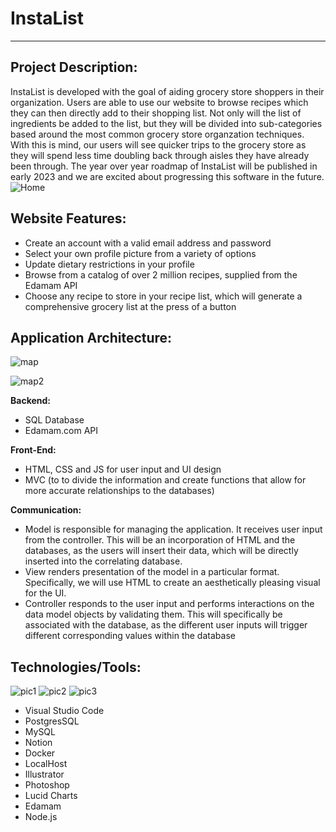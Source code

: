 # InstaList
---
## Project Description:

InstaList is developed with the goal of aiding grocery store shoppers in their organization. Users are able to use our website to browse recipes which they can then directly add to their shopping list. Not only will the list of ingredients be added to the list, but they will be divided into sub-categories based around the most common grocery store organzation techniques. With this is mind, our users will see quicker trips to the grocery store as they will spend less time doubling back through aisles they have already been through. The year over year roadmap of InstaList will be published in early 2023 and we are excited about progressing this software in the future.
![Home](https://github.com/user-attachments/assets/b48f054a-dcab-4c3f-9a25-d88517d39343)


## Website Features:

- Create an account with a valid email address and password
- Select your own profile picture from a variety of options
- Update dietary restrictions in your profile
- Browse from a catalog of over 2 million recipes,  supplied from the Edamam API
- Choose any recipe to store in your recipe list, which will generate a comprehensive grocery list at the press of a button


## Application Architecture: 

![map](https://github.com/user-attachments/assets/4d866e4c-36ad-48b1-a7c6-d5ba567eacdd)

![map2](https://github.com/user-attachments/assets/72cd5c25-f224-4898-b52c-34d245a06c28)

 **Backend:**
  - SQL Database
  - Edamam.com API
  
 **Front-End:**
  - HTML, CSS and JS for user input and UI design
  - MVC (to to divide the information and create functions that allow for more accurate relationships to the databases)
    
**Communication:**
  - Model is responsible for managing the application. It receives user input from the controller. This will be an incorporation of HTML and the databases, as the users will insert their data, which will be directly inserted into the correlating database.
  - View renders presentation of the model in a particular format. Specifically, we will use HTML to create an aesthetically pleasing visual for the UI.
  - Controller responds to the user input and performs interactions on the data model objects by validating them. This will specifically be associated with the database, as the different user inputs will trigger different corresponding values within the database


## Technologies/Tools:
![pic1](https://github.com/user-attachments/assets/8a8fcded-7ed9-4829-acd6-0e39acfc96cd)
![pic2](https://github.com/user-attachments/assets/a2473c32-89b9-4ed3-8912-eb4d41b94a51)
![pic3](https://github.com/user-attachments/assets/88da1daa-f6b9-4c31-8a72-dea110040a05)
- Visual Studio Code
- PostgresSQL
- MySQL
- Notion
- Docker
- LocalHost
- Illustrator
- Photoshop
- Lucid Charts
- Edamam
- Node.js
